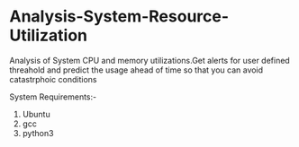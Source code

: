 # Analysis-System-Resource-Utilization
Analysis of System CPU and memory utilizations.Get alerts for user defined threahold and predict the usage ahead of time so that you can avoid catastrphoic conditions

System Requirements:-
1. Ubuntu
2. gcc
3. python3
